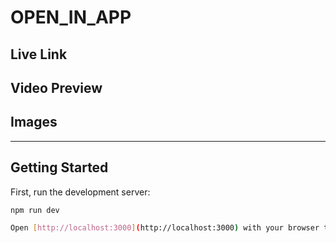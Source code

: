 # OPEN_IN_APP

## Live Link

## Video Preview

## Images

<!-- <img src="results/image1.png"  width="800" height="600">
<img src="results/image2.png"  width="800" height="600">
<img src="results/image3.png"  width="800" height="600">
<img src="results/image4.png"  width="800" height="600">
<img src="results/image5.png"  width="800" height="600">
<img src="results/image6.png"  width="800" height="600"> -->

<hr/>

## Getting Started

First, run the development server:

```bash
npm run dev

Open [http://localhost:3000](http://localhost:3000) with your browser to see the result.
```
